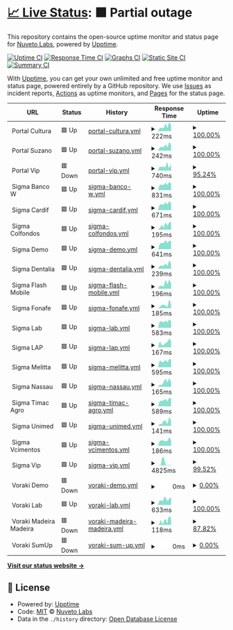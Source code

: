 # [📈 Live Status](https://status.nuvetoapps.com.br): <!--live status--> **🟧 Partial outage**

This repository contains the open-source uptime monitor and status page for [Nuveto Labs](https://status.nuvetoapps.com.br), powered by [Upptime](https://github.com/upptime/upptime).

[![Uptime CI](https://github.com/Nuveto-Labs/upptime/workflows/Uptime%20CI/badge.svg)](https://github.com/Nuveto-Labs/upptime/actions?query=workflow%3A%22Uptime+CI%22)
[![Response Time CI](https://github.com/Nuveto-Labs/upptime/workflows/Response%20Time%20CI/badge.svg)](https://github.com/Nuveto-Labs/upptime/actions?query=workflow%3A%22Response+Time+CI%22)
[![Graphs CI](https://github.com/Nuveto-Labs/upptime/workflows/Graphs%20CI/badge.svg)](https://github.com/Nuveto-Labs/upptime/actions?query=workflow%3A%22Graphs+CI%22)
[![Static Site CI](https://github.com/Nuveto-Labs/upptime/workflows/Static%20Site%20CI/badge.svg)](https://github.com/Nuveto-Labs/upptime/actions?query=workflow%3A%22Static+Site+CI%22)
[![Summary CI](https://github.com/Nuveto-Labs/upptime/workflows/Summary%20CI/badge.svg)](https://github.com/Nuveto-Labs/upptime/actions?query=workflow%3A%22Summary+CI%22)

With [Upptime](https://upptime.js.org), you can get your own unlimited and free uptime monitor and status page, powered entirely by a GitHub repository. We use [Issues](https://github.com/Nuveto-Labs/upptime/issues) as incident reports, [Actions](https://github.com/Nuveto-Labs/upptime/actions) as uptime monitors, and [Pages](https://status.nuvetoapps.com.br) for the status page.

<!--start: status pages-->
<!-- This summary is generated by Upptime (https://github.com/upptime/upptime) -->
<!-- Do not edit this manually, your changes will be overwritten -->
<!-- prettier-ignore -->
| URL | Status | History | Response Time | Uptime |
| --- | ------ | ------- | ------------- | ------ |
| <img alt="" src="https://icons.duckduckgo.com/ip3/null.ico" height="13"> Portal Cultura | 🟩 Up | [portal-cultura.yml](https://github.com/Nuveto-Labs/uptime/commits/HEAD/history/portal-cultura.yml) | <details><summary><img alt="Response time graph" src="./graphs/portal-cultura/response-time-week.png" height="20"> 222ms</summary><br><a href="https://status.nuvetoapps.com.br/history/portal-cultura"><img alt="Response time 237" src="https://img.shields.io/endpoint?url=https%3A%2F%2Fraw.githubusercontent.com%2FNuveto-Labs%2Fuptime%2FHEAD%2Fapi%2Fportal-cultura%2Fresponse-time.json"></a><br><a href="https://status.nuvetoapps.com.br/history/portal-cultura"><img alt="24-hour response time 268" src="https://img.shields.io/endpoint?url=https%3A%2F%2Fraw.githubusercontent.com%2FNuveto-Labs%2Fuptime%2FHEAD%2Fapi%2Fportal-cultura%2Fresponse-time-day.json"></a><br><a href="https://status.nuvetoapps.com.br/history/portal-cultura"><img alt="7-day response time 222" src="https://img.shields.io/endpoint?url=https%3A%2F%2Fraw.githubusercontent.com%2FNuveto-Labs%2Fuptime%2FHEAD%2Fapi%2Fportal-cultura%2Fresponse-time-week.json"></a><br><a href="https://status.nuvetoapps.com.br/history/portal-cultura"><img alt="30-day response time 265" src="https://img.shields.io/endpoint?url=https%3A%2F%2Fraw.githubusercontent.com%2FNuveto-Labs%2Fuptime%2FHEAD%2Fapi%2Fportal-cultura%2Fresponse-time-month.json"></a><br><a href="https://status.nuvetoapps.com.br/history/portal-cultura"><img alt="1-year response time 237" src="https://img.shields.io/endpoint?url=https%3A%2F%2Fraw.githubusercontent.com%2FNuveto-Labs%2Fuptime%2FHEAD%2Fapi%2Fportal-cultura%2Fresponse-time-year.json"></a></details> | <details><summary><a href="https://status.nuvetoapps.com.br/history/portal-cultura">100.00%</a></summary><a href="https://status.nuvetoapps.com.br/history/portal-cultura"><img alt="All-time uptime 100.00%" src="https://img.shields.io/endpoint?url=https%3A%2F%2Fraw.githubusercontent.com%2FNuveto-Labs%2Fuptime%2FHEAD%2Fapi%2Fportal-cultura%2Fuptime.json"></a><br><a href="https://status.nuvetoapps.com.br/history/portal-cultura"><img alt="24-hour uptime 100.00%" src="https://img.shields.io/endpoint?url=https%3A%2F%2Fraw.githubusercontent.com%2FNuveto-Labs%2Fuptime%2FHEAD%2Fapi%2Fportal-cultura%2Fuptime-day.json"></a><br><a href="https://status.nuvetoapps.com.br/history/portal-cultura"><img alt="7-day uptime 100.00%" src="https://img.shields.io/endpoint?url=https%3A%2F%2Fraw.githubusercontent.com%2FNuveto-Labs%2Fuptime%2FHEAD%2Fapi%2Fportal-cultura%2Fuptime-week.json"></a><br><a href="https://status.nuvetoapps.com.br/history/portal-cultura"><img alt="30-day uptime 100.00%" src="https://img.shields.io/endpoint?url=https%3A%2F%2Fraw.githubusercontent.com%2FNuveto-Labs%2Fuptime%2FHEAD%2Fapi%2Fportal-cultura%2Fuptime-month.json"></a><br><a href="https://status.nuvetoapps.com.br/history/portal-cultura"><img alt="1-year uptime 100.00%" src="https://img.shields.io/endpoint?url=https%3A%2F%2Fraw.githubusercontent.com%2FNuveto-Labs%2Fuptime%2FHEAD%2Fapi%2Fportal-cultura%2Fuptime-year.json"></a></details>
| <img alt="" src="https://icons.duckduckgo.com/ip3/null.ico" height="13"> Portal Suzano | 🟩 Up | [portal-suzano.yml](https://github.com/Nuveto-Labs/uptime/commits/HEAD/history/portal-suzano.yml) | <details><summary><img alt="Response time graph" src="./graphs/portal-suzano/response-time-week.png" height="20"> 242ms</summary><br><a href="https://status.nuvetoapps.com.br/history/portal-suzano"><img alt="Response time 257" src="https://img.shields.io/endpoint?url=https%3A%2F%2Fraw.githubusercontent.com%2FNuveto-Labs%2Fuptime%2FHEAD%2Fapi%2Fportal-suzano%2Fresponse-time.json"></a><br><a href="https://status.nuvetoapps.com.br/history/portal-suzano"><img alt="24-hour response time 277" src="https://img.shields.io/endpoint?url=https%3A%2F%2Fraw.githubusercontent.com%2FNuveto-Labs%2Fuptime%2FHEAD%2Fapi%2Fportal-suzano%2Fresponse-time-day.json"></a><br><a href="https://status.nuvetoapps.com.br/history/portal-suzano"><img alt="7-day response time 242" src="https://img.shields.io/endpoint?url=https%3A%2F%2Fraw.githubusercontent.com%2FNuveto-Labs%2Fuptime%2FHEAD%2Fapi%2Fportal-suzano%2Fresponse-time-week.json"></a><br><a href="https://status.nuvetoapps.com.br/history/portal-suzano"><img alt="30-day response time 281" src="https://img.shields.io/endpoint?url=https%3A%2F%2Fraw.githubusercontent.com%2FNuveto-Labs%2Fuptime%2FHEAD%2Fapi%2Fportal-suzano%2Fresponse-time-month.json"></a><br><a href="https://status.nuvetoapps.com.br/history/portal-suzano"><img alt="1-year response time 257" src="https://img.shields.io/endpoint?url=https%3A%2F%2Fraw.githubusercontent.com%2FNuveto-Labs%2Fuptime%2FHEAD%2Fapi%2Fportal-suzano%2Fresponse-time-year.json"></a></details> | <details><summary><a href="https://status.nuvetoapps.com.br/history/portal-suzano">100.00%</a></summary><a href="https://status.nuvetoapps.com.br/history/portal-suzano"><img alt="All-time uptime 100.00%" src="https://img.shields.io/endpoint?url=https%3A%2F%2Fraw.githubusercontent.com%2FNuveto-Labs%2Fuptime%2FHEAD%2Fapi%2Fportal-suzano%2Fuptime.json"></a><br><a href="https://status.nuvetoapps.com.br/history/portal-suzano"><img alt="24-hour uptime 100.00%" src="https://img.shields.io/endpoint?url=https%3A%2F%2Fraw.githubusercontent.com%2FNuveto-Labs%2Fuptime%2FHEAD%2Fapi%2Fportal-suzano%2Fuptime-day.json"></a><br><a href="https://status.nuvetoapps.com.br/history/portal-suzano"><img alt="7-day uptime 100.00%" src="https://img.shields.io/endpoint?url=https%3A%2F%2Fraw.githubusercontent.com%2FNuveto-Labs%2Fuptime%2FHEAD%2Fapi%2Fportal-suzano%2Fuptime-week.json"></a><br><a href="https://status.nuvetoapps.com.br/history/portal-suzano"><img alt="30-day uptime 100.00%" src="https://img.shields.io/endpoint?url=https%3A%2F%2Fraw.githubusercontent.com%2FNuveto-Labs%2Fuptime%2FHEAD%2Fapi%2Fportal-suzano%2Fuptime-month.json"></a><br><a href="https://status.nuvetoapps.com.br/history/portal-suzano"><img alt="1-year uptime 100.00%" src="https://img.shields.io/endpoint?url=https%3A%2F%2Fraw.githubusercontent.com%2FNuveto-Labs%2Fuptime%2FHEAD%2Fapi%2Fportal-suzano%2Fuptime-year.json"></a></details>
| <img alt="" src="https://icons.duckduckgo.com/ip3/null.ico" height="13"> Portal Vip | 🟥 Down | [portal-vip.yml](https://github.com/Nuveto-Labs/uptime/commits/HEAD/history/portal-vip.yml) | <details><summary><img alt="Response time graph" src="./graphs/portal-vip/response-time-week.png" height="20"> 740ms</summary><br><a href="https://status.nuvetoapps.com.br/history/portal-vip"><img alt="Response time 623" src="https://img.shields.io/endpoint?url=https%3A%2F%2Fraw.githubusercontent.com%2FNuveto-Labs%2Fuptime%2FHEAD%2Fapi%2Fportal-vip%2Fresponse-time.json"></a><br><a href="https://status.nuvetoapps.com.br/history/portal-vip"><img alt="24-hour response time 880" src="https://img.shields.io/endpoint?url=https%3A%2F%2Fraw.githubusercontent.com%2FNuveto-Labs%2Fuptime%2FHEAD%2Fapi%2Fportal-vip%2Fresponse-time-day.json"></a><br><a href="https://status.nuvetoapps.com.br/history/portal-vip"><img alt="7-day response time 740" src="https://img.shields.io/endpoint?url=https%3A%2F%2Fraw.githubusercontent.com%2FNuveto-Labs%2Fuptime%2FHEAD%2Fapi%2Fportal-vip%2Fresponse-time-week.json"></a><br><a href="https://status.nuvetoapps.com.br/history/portal-vip"><img alt="30-day response time 677" src="https://img.shields.io/endpoint?url=https%3A%2F%2Fraw.githubusercontent.com%2FNuveto-Labs%2Fuptime%2FHEAD%2Fapi%2Fportal-vip%2Fresponse-time-month.json"></a><br><a href="https://status.nuvetoapps.com.br/history/portal-vip"><img alt="1-year response time 623" src="https://img.shields.io/endpoint?url=https%3A%2F%2Fraw.githubusercontent.com%2FNuveto-Labs%2Fuptime%2FHEAD%2Fapi%2Fportal-vip%2Fresponse-time-year.json"></a></details> | <details><summary><a href="https://status.nuvetoapps.com.br/history/portal-vip">95.24%</a></summary><a href="https://status.nuvetoapps.com.br/history/portal-vip"><img alt="All-time uptime 99.48%" src="https://img.shields.io/endpoint?url=https%3A%2F%2Fraw.githubusercontent.com%2FNuveto-Labs%2Fuptime%2FHEAD%2Fapi%2Fportal-vip%2Fuptime.json"></a><br><a href="https://status.nuvetoapps.com.br/history/portal-vip"><img alt="24-hour uptime 66.69%" src="https://img.shields.io/endpoint?url=https%3A%2F%2Fraw.githubusercontent.com%2FNuveto-Labs%2Fuptime%2FHEAD%2Fapi%2Fportal-vip%2Fuptime-day.json"></a><br><a href="https://status.nuvetoapps.com.br/history/portal-vip"><img alt="7-day uptime 95.24%" src="https://img.shields.io/endpoint?url=https%3A%2F%2Fraw.githubusercontent.com%2FNuveto-Labs%2Fuptime%2FHEAD%2Fapi%2Fportal-vip%2Fuptime-week.json"></a><br><a href="https://status.nuvetoapps.com.br/history/portal-vip"><img alt="30-day uptime 98.90%" src="https://img.shields.io/endpoint?url=https%3A%2F%2Fraw.githubusercontent.com%2FNuveto-Labs%2Fuptime%2FHEAD%2Fapi%2Fportal-vip%2Fuptime-month.json"></a><br><a href="https://status.nuvetoapps.com.br/history/portal-vip"><img alt="1-year uptime 99.48%" src="https://img.shields.io/endpoint?url=https%3A%2F%2Fraw.githubusercontent.com%2FNuveto-Labs%2Fuptime%2FHEAD%2Fapi%2Fportal-vip%2Fuptime-year.json"></a></details>
| <img alt="" src="https://icons.duckduckgo.com/ip3/null.ico" height="13"> Sigma Banco W | 🟩 Up | [sigma-banco-w.yml](https://github.com/Nuveto-Labs/uptime/commits/HEAD/history/sigma-banco-w.yml) | <details><summary><img alt="Response time graph" src="./graphs/sigma-banco-w/response-time-week.png" height="20"> 831ms</summary><br><a href="https://status.nuvetoapps.com.br/history/sigma-banco-w"><img alt="Response time 823" src="https://img.shields.io/endpoint?url=https%3A%2F%2Fraw.githubusercontent.com%2FNuveto-Labs%2Fuptime%2FHEAD%2Fapi%2Fsigma-banco-w%2Fresponse-time.json"></a><br><a href="https://status.nuvetoapps.com.br/history/sigma-banco-w"><img alt="24-hour response time 871" src="https://img.shields.io/endpoint?url=https%3A%2F%2Fraw.githubusercontent.com%2FNuveto-Labs%2Fuptime%2FHEAD%2Fapi%2Fsigma-banco-w%2Fresponse-time-day.json"></a><br><a href="https://status.nuvetoapps.com.br/history/sigma-banco-w"><img alt="7-day response time 831" src="https://img.shields.io/endpoint?url=https%3A%2F%2Fraw.githubusercontent.com%2FNuveto-Labs%2Fuptime%2FHEAD%2Fapi%2Fsigma-banco-w%2Fresponse-time-week.json"></a><br><a href="https://status.nuvetoapps.com.br/history/sigma-banco-w"><img alt="30-day response time 884" src="https://img.shields.io/endpoint?url=https%3A%2F%2Fraw.githubusercontent.com%2FNuveto-Labs%2Fuptime%2FHEAD%2Fapi%2Fsigma-banco-w%2Fresponse-time-month.json"></a><br><a href="https://status.nuvetoapps.com.br/history/sigma-banco-w"><img alt="1-year response time 823" src="https://img.shields.io/endpoint?url=https%3A%2F%2Fraw.githubusercontent.com%2FNuveto-Labs%2Fuptime%2FHEAD%2Fapi%2Fsigma-banco-w%2Fresponse-time-year.json"></a></details> | <details><summary><a href="https://status.nuvetoapps.com.br/history/sigma-banco-w">100.00%</a></summary><a href="https://status.nuvetoapps.com.br/history/sigma-banco-w"><img alt="All-time uptime 100.00%" src="https://img.shields.io/endpoint?url=https%3A%2F%2Fraw.githubusercontent.com%2FNuveto-Labs%2Fuptime%2FHEAD%2Fapi%2Fsigma-banco-w%2Fuptime.json"></a><br><a href="https://status.nuvetoapps.com.br/history/sigma-banco-w"><img alt="24-hour uptime 100.00%" src="https://img.shields.io/endpoint?url=https%3A%2F%2Fraw.githubusercontent.com%2FNuveto-Labs%2Fuptime%2FHEAD%2Fapi%2Fsigma-banco-w%2Fuptime-day.json"></a><br><a href="https://status.nuvetoapps.com.br/history/sigma-banco-w"><img alt="7-day uptime 100.00%" src="https://img.shields.io/endpoint?url=https%3A%2F%2Fraw.githubusercontent.com%2FNuveto-Labs%2Fuptime%2FHEAD%2Fapi%2Fsigma-banco-w%2Fuptime-week.json"></a><br><a href="https://status.nuvetoapps.com.br/history/sigma-banco-w"><img alt="30-day uptime 100.00%" src="https://img.shields.io/endpoint?url=https%3A%2F%2Fraw.githubusercontent.com%2FNuveto-Labs%2Fuptime%2FHEAD%2Fapi%2Fsigma-banco-w%2Fuptime-month.json"></a><br><a href="https://status.nuvetoapps.com.br/history/sigma-banco-w"><img alt="1-year uptime 100.00%" src="https://img.shields.io/endpoint?url=https%3A%2F%2Fraw.githubusercontent.com%2FNuveto-Labs%2Fuptime%2FHEAD%2Fapi%2Fsigma-banco-w%2Fuptime-year.json"></a></details>
| <img alt="" src="https://icons.duckduckgo.com/ip3/null.ico" height="13"> Sigma Cardif | 🟩 Up | [sigma-cardif.yml](https://github.com/Nuveto-Labs/uptime/commits/HEAD/history/sigma-cardif.yml) | <details><summary><img alt="Response time graph" src="./graphs/sigma-cardif/response-time-week.png" height="20"> 671ms</summary><br><a href="https://status.nuvetoapps.com.br/history/sigma-cardif"><img alt="Response time 673" src="https://img.shields.io/endpoint?url=https%3A%2F%2Fraw.githubusercontent.com%2FNuveto-Labs%2Fuptime%2FHEAD%2Fapi%2Fsigma-cardif%2Fresponse-time.json"></a><br><a href="https://status.nuvetoapps.com.br/history/sigma-cardif"><img alt="24-hour response time 700" src="https://img.shields.io/endpoint?url=https%3A%2F%2Fraw.githubusercontent.com%2FNuveto-Labs%2Fuptime%2FHEAD%2Fapi%2Fsigma-cardif%2Fresponse-time-day.json"></a><br><a href="https://status.nuvetoapps.com.br/history/sigma-cardif"><img alt="7-day response time 671" src="https://img.shields.io/endpoint?url=https%3A%2F%2Fraw.githubusercontent.com%2FNuveto-Labs%2Fuptime%2FHEAD%2Fapi%2Fsigma-cardif%2Fresponse-time-week.json"></a><br><a href="https://status.nuvetoapps.com.br/history/sigma-cardif"><img alt="30-day response time 710" src="https://img.shields.io/endpoint?url=https%3A%2F%2Fraw.githubusercontent.com%2FNuveto-Labs%2Fuptime%2FHEAD%2Fapi%2Fsigma-cardif%2Fresponse-time-month.json"></a><br><a href="https://status.nuvetoapps.com.br/history/sigma-cardif"><img alt="1-year response time 673" src="https://img.shields.io/endpoint?url=https%3A%2F%2Fraw.githubusercontent.com%2FNuveto-Labs%2Fuptime%2FHEAD%2Fapi%2Fsigma-cardif%2Fresponse-time-year.json"></a></details> | <details><summary><a href="https://status.nuvetoapps.com.br/history/sigma-cardif">100.00%</a></summary><a href="https://status.nuvetoapps.com.br/history/sigma-cardif"><img alt="All-time uptime 100.00%" src="https://img.shields.io/endpoint?url=https%3A%2F%2Fraw.githubusercontent.com%2FNuveto-Labs%2Fuptime%2FHEAD%2Fapi%2Fsigma-cardif%2Fuptime.json"></a><br><a href="https://status.nuvetoapps.com.br/history/sigma-cardif"><img alt="24-hour uptime 100.00%" src="https://img.shields.io/endpoint?url=https%3A%2F%2Fraw.githubusercontent.com%2FNuveto-Labs%2Fuptime%2FHEAD%2Fapi%2Fsigma-cardif%2Fuptime-day.json"></a><br><a href="https://status.nuvetoapps.com.br/history/sigma-cardif"><img alt="7-day uptime 100.00%" src="https://img.shields.io/endpoint?url=https%3A%2F%2Fraw.githubusercontent.com%2FNuveto-Labs%2Fuptime%2FHEAD%2Fapi%2Fsigma-cardif%2Fuptime-week.json"></a><br><a href="https://status.nuvetoapps.com.br/history/sigma-cardif"><img alt="30-day uptime 100.00%" src="https://img.shields.io/endpoint?url=https%3A%2F%2Fraw.githubusercontent.com%2FNuveto-Labs%2Fuptime%2FHEAD%2Fapi%2Fsigma-cardif%2Fuptime-month.json"></a><br><a href="https://status.nuvetoapps.com.br/history/sigma-cardif"><img alt="1-year uptime 100.00%" src="https://img.shields.io/endpoint?url=https%3A%2F%2Fraw.githubusercontent.com%2FNuveto-Labs%2Fuptime%2FHEAD%2Fapi%2Fsigma-cardif%2Fuptime-year.json"></a></details>
| <img alt="" src="https://icons.duckduckgo.com/ip3/null.ico" height="13"> Sigma Colfondos | 🟩 Up | [sigma-colfondos.yml](https://github.com/Nuveto-Labs/uptime/commits/HEAD/history/sigma-colfondos.yml) | <details><summary><img alt="Response time graph" src="./graphs/sigma-colfondos/response-time-week.png" height="20"> 195ms</summary><br><a href="https://status.nuvetoapps.com.br/history/sigma-colfondos"><img alt="Response time 223" src="https://img.shields.io/endpoint?url=https%3A%2F%2Fraw.githubusercontent.com%2FNuveto-Labs%2Fuptime%2FHEAD%2Fapi%2Fsigma-colfondos%2Fresponse-time.json"></a><br><a href="https://status.nuvetoapps.com.br/history/sigma-colfondos"><img alt="24-hour response time 303" src="https://img.shields.io/endpoint?url=https%3A%2F%2Fraw.githubusercontent.com%2FNuveto-Labs%2Fuptime%2FHEAD%2Fapi%2Fsigma-colfondos%2Fresponse-time-day.json"></a><br><a href="https://status.nuvetoapps.com.br/history/sigma-colfondos"><img alt="7-day response time 195" src="https://img.shields.io/endpoint?url=https%3A%2F%2Fraw.githubusercontent.com%2FNuveto-Labs%2Fuptime%2FHEAD%2Fapi%2Fsigma-colfondos%2Fresponse-time-week.json"></a><br><a href="https://status.nuvetoapps.com.br/history/sigma-colfondos"><img alt="30-day response time 229" src="https://img.shields.io/endpoint?url=https%3A%2F%2Fraw.githubusercontent.com%2FNuveto-Labs%2Fuptime%2FHEAD%2Fapi%2Fsigma-colfondos%2Fresponse-time-month.json"></a><br><a href="https://status.nuvetoapps.com.br/history/sigma-colfondos"><img alt="1-year response time 223" src="https://img.shields.io/endpoint?url=https%3A%2F%2Fraw.githubusercontent.com%2FNuveto-Labs%2Fuptime%2FHEAD%2Fapi%2Fsigma-colfondos%2Fresponse-time-year.json"></a></details> | <details><summary><a href="https://status.nuvetoapps.com.br/history/sigma-colfondos">100.00%</a></summary><a href="https://status.nuvetoapps.com.br/history/sigma-colfondos"><img alt="All-time uptime 100.00%" src="https://img.shields.io/endpoint?url=https%3A%2F%2Fraw.githubusercontent.com%2FNuveto-Labs%2Fuptime%2FHEAD%2Fapi%2Fsigma-colfondos%2Fuptime.json"></a><br><a href="https://status.nuvetoapps.com.br/history/sigma-colfondos"><img alt="24-hour uptime 100.00%" src="https://img.shields.io/endpoint?url=https%3A%2F%2Fraw.githubusercontent.com%2FNuveto-Labs%2Fuptime%2FHEAD%2Fapi%2Fsigma-colfondos%2Fuptime-day.json"></a><br><a href="https://status.nuvetoapps.com.br/history/sigma-colfondos"><img alt="7-day uptime 100.00%" src="https://img.shields.io/endpoint?url=https%3A%2F%2Fraw.githubusercontent.com%2FNuveto-Labs%2Fuptime%2FHEAD%2Fapi%2Fsigma-colfondos%2Fuptime-week.json"></a><br><a href="https://status.nuvetoapps.com.br/history/sigma-colfondos"><img alt="30-day uptime 100.00%" src="https://img.shields.io/endpoint?url=https%3A%2F%2Fraw.githubusercontent.com%2FNuveto-Labs%2Fuptime%2FHEAD%2Fapi%2Fsigma-colfondos%2Fuptime-month.json"></a><br><a href="https://status.nuvetoapps.com.br/history/sigma-colfondos"><img alt="1-year uptime 100.00%" src="https://img.shields.io/endpoint?url=https%3A%2F%2Fraw.githubusercontent.com%2FNuveto-Labs%2Fuptime%2FHEAD%2Fapi%2Fsigma-colfondos%2Fuptime-year.json"></a></details>
| <img alt="" src="https://icons.duckduckgo.com/ip3/null.ico" height="13"> Sigma Demo | 🟩 Up | [sigma-demo.yml](https://github.com/Nuveto-Labs/uptime/commits/HEAD/history/sigma-demo.yml) | <details><summary><img alt="Response time graph" src="./graphs/sigma-demo/response-time-week.png" height="20"> 641ms</summary><br><a href="https://status.nuvetoapps.com.br/history/sigma-demo"><img alt="Response time 664" src="https://img.shields.io/endpoint?url=https%3A%2F%2Fraw.githubusercontent.com%2FNuveto-Labs%2Fuptime%2FHEAD%2Fapi%2Fsigma-demo%2Fresponse-time.json"></a><br><a href="https://status.nuvetoapps.com.br/history/sigma-demo"><img alt="24-hour response time 710" src="https://img.shields.io/endpoint?url=https%3A%2F%2Fraw.githubusercontent.com%2FNuveto-Labs%2Fuptime%2FHEAD%2Fapi%2Fsigma-demo%2Fresponse-time-day.json"></a><br><a href="https://status.nuvetoapps.com.br/history/sigma-demo"><img alt="7-day response time 641" src="https://img.shields.io/endpoint?url=https%3A%2F%2Fraw.githubusercontent.com%2FNuveto-Labs%2Fuptime%2FHEAD%2Fapi%2Fsigma-demo%2Fresponse-time-week.json"></a><br><a href="https://status.nuvetoapps.com.br/history/sigma-demo"><img alt="30-day response time 683" src="https://img.shields.io/endpoint?url=https%3A%2F%2Fraw.githubusercontent.com%2FNuveto-Labs%2Fuptime%2FHEAD%2Fapi%2Fsigma-demo%2Fresponse-time-month.json"></a><br><a href="https://status.nuvetoapps.com.br/history/sigma-demo"><img alt="1-year response time 664" src="https://img.shields.io/endpoint?url=https%3A%2F%2Fraw.githubusercontent.com%2FNuveto-Labs%2Fuptime%2FHEAD%2Fapi%2Fsigma-demo%2Fresponse-time-year.json"></a></details> | <details><summary><a href="https://status.nuvetoapps.com.br/history/sigma-demo">100.00%</a></summary><a href="https://status.nuvetoapps.com.br/history/sigma-demo"><img alt="All-time uptime 99.98%" src="https://img.shields.io/endpoint?url=https%3A%2F%2Fraw.githubusercontent.com%2FNuveto-Labs%2Fuptime%2FHEAD%2Fapi%2Fsigma-demo%2Fuptime.json"></a><br><a href="https://status.nuvetoapps.com.br/history/sigma-demo"><img alt="24-hour uptime 100.00%" src="https://img.shields.io/endpoint?url=https%3A%2F%2Fraw.githubusercontent.com%2FNuveto-Labs%2Fuptime%2FHEAD%2Fapi%2Fsigma-demo%2Fuptime-day.json"></a><br><a href="https://status.nuvetoapps.com.br/history/sigma-demo"><img alt="7-day uptime 100.00%" src="https://img.shields.io/endpoint?url=https%3A%2F%2Fraw.githubusercontent.com%2FNuveto-Labs%2Fuptime%2FHEAD%2Fapi%2Fsigma-demo%2Fuptime-week.json"></a><br><a href="https://status.nuvetoapps.com.br/history/sigma-demo"><img alt="30-day uptime 100.00%" src="https://img.shields.io/endpoint?url=https%3A%2F%2Fraw.githubusercontent.com%2FNuveto-Labs%2Fuptime%2FHEAD%2Fapi%2Fsigma-demo%2Fuptime-month.json"></a><br><a href="https://status.nuvetoapps.com.br/history/sigma-demo"><img alt="1-year uptime 99.98%" src="https://img.shields.io/endpoint?url=https%3A%2F%2Fraw.githubusercontent.com%2FNuveto-Labs%2Fuptime%2FHEAD%2Fapi%2Fsigma-demo%2Fuptime-year.json"></a></details>
| <img alt="" src="https://icons.duckduckgo.com/ip3/null.ico" height="13"> Sigma Dentalia | 🟩 Up | [sigma-dentalia.yml](https://github.com/Nuveto-Labs/uptime/commits/HEAD/history/sigma-dentalia.yml) | <details><summary><img alt="Response time graph" src="./graphs/sigma-dentalia/response-time-week.png" height="20"> 239ms</summary><br><a href="https://status.nuvetoapps.com.br/history/sigma-dentalia"><img alt="Response time 215" src="https://img.shields.io/endpoint?url=https%3A%2F%2Fraw.githubusercontent.com%2FNuveto-Labs%2Fuptime%2FHEAD%2Fapi%2Fsigma-dentalia%2Fresponse-time.json"></a><br><a href="https://status.nuvetoapps.com.br/history/sigma-dentalia"><img alt="24-hour response time 278" src="https://img.shields.io/endpoint?url=https%3A%2F%2Fraw.githubusercontent.com%2FNuveto-Labs%2Fuptime%2FHEAD%2Fapi%2Fsigma-dentalia%2Fresponse-time-day.json"></a><br><a href="https://status.nuvetoapps.com.br/history/sigma-dentalia"><img alt="7-day response time 239" src="https://img.shields.io/endpoint?url=https%3A%2F%2Fraw.githubusercontent.com%2FNuveto-Labs%2Fuptime%2FHEAD%2Fapi%2Fsigma-dentalia%2Fresponse-time-week.json"></a><br><a href="https://status.nuvetoapps.com.br/history/sigma-dentalia"><img alt="30-day response time 232" src="https://img.shields.io/endpoint?url=https%3A%2F%2Fraw.githubusercontent.com%2FNuveto-Labs%2Fuptime%2FHEAD%2Fapi%2Fsigma-dentalia%2Fresponse-time-month.json"></a><br><a href="https://status.nuvetoapps.com.br/history/sigma-dentalia"><img alt="1-year response time 215" src="https://img.shields.io/endpoint?url=https%3A%2F%2Fraw.githubusercontent.com%2FNuveto-Labs%2Fuptime%2FHEAD%2Fapi%2Fsigma-dentalia%2Fresponse-time-year.json"></a></details> | <details><summary><a href="https://status.nuvetoapps.com.br/history/sigma-dentalia">100.00%</a></summary><a href="https://status.nuvetoapps.com.br/history/sigma-dentalia"><img alt="All-time uptime 100.00%" src="https://img.shields.io/endpoint?url=https%3A%2F%2Fraw.githubusercontent.com%2FNuveto-Labs%2Fuptime%2FHEAD%2Fapi%2Fsigma-dentalia%2Fuptime.json"></a><br><a href="https://status.nuvetoapps.com.br/history/sigma-dentalia"><img alt="24-hour uptime 100.00%" src="https://img.shields.io/endpoint?url=https%3A%2F%2Fraw.githubusercontent.com%2FNuveto-Labs%2Fuptime%2FHEAD%2Fapi%2Fsigma-dentalia%2Fuptime-day.json"></a><br><a href="https://status.nuvetoapps.com.br/history/sigma-dentalia"><img alt="7-day uptime 100.00%" src="https://img.shields.io/endpoint?url=https%3A%2F%2Fraw.githubusercontent.com%2FNuveto-Labs%2Fuptime%2FHEAD%2Fapi%2Fsigma-dentalia%2Fuptime-week.json"></a><br><a href="https://status.nuvetoapps.com.br/history/sigma-dentalia"><img alt="30-day uptime 100.00%" src="https://img.shields.io/endpoint?url=https%3A%2F%2Fraw.githubusercontent.com%2FNuveto-Labs%2Fuptime%2FHEAD%2Fapi%2Fsigma-dentalia%2Fuptime-month.json"></a><br><a href="https://status.nuvetoapps.com.br/history/sigma-dentalia"><img alt="1-year uptime 100.00%" src="https://img.shields.io/endpoint?url=https%3A%2F%2Fraw.githubusercontent.com%2FNuveto-Labs%2Fuptime%2FHEAD%2Fapi%2Fsigma-dentalia%2Fuptime-year.json"></a></details>
| <img alt="" src="https://icons.duckduckgo.com/ip3/null.ico" height="13"> Sigma Flash Mobile | 🟩 Up | [sigma-flash-mobile.yml](https://github.com/Nuveto-Labs/uptime/commits/HEAD/history/sigma-flash-mobile.yml) | <details><summary><img alt="Response time graph" src="./graphs/sigma-flash-mobile/response-time-week.png" height="20"> 196ms</summary><br><a href="https://status.nuvetoapps.com.br/history/sigma-flash-mobile"><img alt="Response time 211" src="https://img.shields.io/endpoint?url=https%3A%2F%2Fraw.githubusercontent.com%2FNuveto-Labs%2Fuptime%2FHEAD%2Fapi%2Fsigma-flash-mobile%2Fresponse-time.json"></a><br><a href="https://status.nuvetoapps.com.br/history/sigma-flash-mobile"><img alt="24-hour response time 203" src="https://img.shields.io/endpoint?url=https%3A%2F%2Fraw.githubusercontent.com%2FNuveto-Labs%2Fuptime%2FHEAD%2Fapi%2Fsigma-flash-mobile%2Fresponse-time-day.json"></a><br><a href="https://status.nuvetoapps.com.br/history/sigma-flash-mobile"><img alt="7-day response time 196" src="https://img.shields.io/endpoint?url=https%3A%2F%2Fraw.githubusercontent.com%2FNuveto-Labs%2Fuptime%2FHEAD%2Fapi%2Fsigma-flash-mobile%2Fresponse-time-week.json"></a><br><a href="https://status.nuvetoapps.com.br/history/sigma-flash-mobile"><img alt="30-day response time 251" src="https://img.shields.io/endpoint?url=https%3A%2F%2Fraw.githubusercontent.com%2FNuveto-Labs%2Fuptime%2FHEAD%2Fapi%2Fsigma-flash-mobile%2Fresponse-time-month.json"></a><br><a href="https://status.nuvetoapps.com.br/history/sigma-flash-mobile"><img alt="1-year response time 211" src="https://img.shields.io/endpoint?url=https%3A%2F%2Fraw.githubusercontent.com%2FNuveto-Labs%2Fuptime%2FHEAD%2Fapi%2Fsigma-flash-mobile%2Fresponse-time-year.json"></a></details> | <details><summary><a href="https://status.nuvetoapps.com.br/history/sigma-flash-mobile">100.00%</a></summary><a href="https://status.nuvetoapps.com.br/history/sigma-flash-mobile"><img alt="All-time uptime 100.00%" src="https://img.shields.io/endpoint?url=https%3A%2F%2Fraw.githubusercontent.com%2FNuveto-Labs%2Fuptime%2FHEAD%2Fapi%2Fsigma-flash-mobile%2Fuptime.json"></a><br><a href="https://status.nuvetoapps.com.br/history/sigma-flash-mobile"><img alt="24-hour uptime 100.00%" src="https://img.shields.io/endpoint?url=https%3A%2F%2Fraw.githubusercontent.com%2FNuveto-Labs%2Fuptime%2FHEAD%2Fapi%2Fsigma-flash-mobile%2Fuptime-day.json"></a><br><a href="https://status.nuvetoapps.com.br/history/sigma-flash-mobile"><img alt="7-day uptime 100.00%" src="https://img.shields.io/endpoint?url=https%3A%2F%2Fraw.githubusercontent.com%2FNuveto-Labs%2Fuptime%2FHEAD%2Fapi%2Fsigma-flash-mobile%2Fuptime-week.json"></a><br><a href="https://status.nuvetoapps.com.br/history/sigma-flash-mobile"><img alt="30-day uptime 100.00%" src="https://img.shields.io/endpoint?url=https%3A%2F%2Fraw.githubusercontent.com%2FNuveto-Labs%2Fuptime%2FHEAD%2Fapi%2Fsigma-flash-mobile%2Fuptime-month.json"></a><br><a href="https://status.nuvetoapps.com.br/history/sigma-flash-mobile"><img alt="1-year uptime 100.00%" src="https://img.shields.io/endpoint?url=https%3A%2F%2Fraw.githubusercontent.com%2FNuveto-Labs%2Fuptime%2FHEAD%2Fapi%2Fsigma-flash-mobile%2Fuptime-year.json"></a></details>
| <img alt="" src="https://icons.duckduckgo.com/ip3/null.ico" height="13"> Sigma Fonafe | 🟩 Up | [sigma-fonafe.yml](https://github.com/Nuveto-Labs/uptime/commits/HEAD/history/sigma-fonafe.yml) | <details><summary><img alt="Response time graph" src="./graphs/sigma-fonafe/response-time-week.png" height="20"> 185ms</summary><br><a href="https://status.nuvetoapps.com.br/history/sigma-fonafe"><img alt="Response time 189" src="https://img.shields.io/endpoint?url=https%3A%2F%2Fraw.githubusercontent.com%2FNuveto-Labs%2Fuptime%2FHEAD%2Fapi%2Fsigma-fonafe%2Fresponse-time.json"></a><br><a href="https://status.nuvetoapps.com.br/history/sigma-fonafe"><img alt="24-hour response time 159" src="https://img.shields.io/endpoint?url=https%3A%2F%2Fraw.githubusercontent.com%2FNuveto-Labs%2Fuptime%2FHEAD%2Fapi%2Fsigma-fonafe%2Fresponse-time-day.json"></a><br><a href="https://status.nuvetoapps.com.br/history/sigma-fonafe"><img alt="7-day response time 185" src="https://img.shields.io/endpoint?url=https%3A%2F%2Fraw.githubusercontent.com%2FNuveto-Labs%2Fuptime%2FHEAD%2Fapi%2Fsigma-fonafe%2Fresponse-time-week.json"></a><br><a href="https://status.nuvetoapps.com.br/history/sigma-fonafe"><img alt="30-day response time 208" src="https://img.shields.io/endpoint?url=https%3A%2F%2Fraw.githubusercontent.com%2FNuveto-Labs%2Fuptime%2FHEAD%2Fapi%2Fsigma-fonafe%2Fresponse-time-month.json"></a><br><a href="https://status.nuvetoapps.com.br/history/sigma-fonafe"><img alt="1-year response time 189" src="https://img.shields.io/endpoint?url=https%3A%2F%2Fraw.githubusercontent.com%2FNuveto-Labs%2Fuptime%2FHEAD%2Fapi%2Fsigma-fonafe%2Fresponse-time-year.json"></a></details> | <details><summary><a href="https://status.nuvetoapps.com.br/history/sigma-fonafe">100.00%</a></summary><a href="https://status.nuvetoapps.com.br/history/sigma-fonafe"><img alt="All-time uptime 100.00%" src="https://img.shields.io/endpoint?url=https%3A%2F%2Fraw.githubusercontent.com%2FNuveto-Labs%2Fuptime%2FHEAD%2Fapi%2Fsigma-fonafe%2Fuptime.json"></a><br><a href="https://status.nuvetoapps.com.br/history/sigma-fonafe"><img alt="24-hour uptime 100.00%" src="https://img.shields.io/endpoint?url=https%3A%2F%2Fraw.githubusercontent.com%2FNuveto-Labs%2Fuptime%2FHEAD%2Fapi%2Fsigma-fonafe%2Fuptime-day.json"></a><br><a href="https://status.nuvetoapps.com.br/history/sigma-fonafe"><img alt="7-day uptime 100.00%" src="https://img.shields.io/endpoint?url=https%3A%2F%2Fraw.githubusercontent.com%2FNuveto-Labs%2Fuptime%2FHEAD%2Fapi%2Fsigma-fonafe%2Fuptime-week.json"></a><br><a href="https://status.nuvetoapps.com.br/history/sigma-fonafe"><img alt="30-day uptime 100.00%" src="https://img.shields.io/endpoint?url=https%3A%2F%2Fraw.githubusercontent.com%2FNuveto-Labs%2Fuptime%2FHEAD%2Fapi%2Fsigma-fonafe%2Fuptime-month.json"></a><br><a href="https://status.nuvetoapps.com.br/history/sigma-fonafe"><img alt="1-year uptime 100.00%" src="https://img.shields.io/endpoint?url=https%3A%2F%2Fraw.githubusercontent.com%2FNuveto-Labs%2Fuptime%2FHEAD%2Fapi%2Fsigma-fonafe%2Fuptime-year.json"></a></details>
| <img alt="" src="https://icons.duckduckgo.com/ip3/null.ico" height="13"> Sigma Lab | 🟩 Up | [sigma-lab.yml](https://github.com/Nuveto-Labs/uptime/commits/HEAD/history/sigma-lab.yml) | <details><summary><img alt="Response time graph" src="./graphs/sigma-lab/response-time-week.png" height="20"> 583ms</summary><br><a href="https://status.nuvetoapps.com.br/history/sigma-lab"><img alt="Response time 636" src="https://img.shields.io/endpoint?url=https%3A%2F%2Fraw.githubusercontent.com%2FNuveto-Labs%2Fuptime%2FHEAD%2Fapi%2Fsigma-lab%2Fresponse-time.json"></a><br><a href="https://status.nuvetoapps.com.br/history/sigma-lab"><img alt="24-hour response time 584" src="https://img.shields.io/endpoint?url=https%3A%2F%2Fraw.githubusercontent.com%2FNuveto-Labs%2Fuptime%2FHEAD%2Fapi%2Fsigma-lab%2Fresponse-time-day.json"></a><br><a href="https://status.nuvetoapps.com.br/history/sigma-lab"><img alt="7-day response time 583" src="https://img.shields.io/endpoint?url=https%3A%2F%2Fraw.githubusercontent.com%2FNuveto-Labs%2Fuptime%2FHEAD%2Fapi%2Fsigma-lab%2Fresponse-time-week.json"></a><br><a href="https://status.nuvetoapps.com.br/history/sigma-lab"><img alt="30-day response time 658" src="https://img.shields.io/endpoint?url=https%3A%2F%2Fraw.githubusercontent.com%2FNuveto-Labs%2Fuptime%2FHEAD%2Fapi%2Fsigma-lab%2Fresponse-time-month.json"></a><br><a href="https://status.nuvetoapps.com.br/history/sigma-lab"><img alt="1-year response time 636" src="https://img.shields.io/endpoint?url=https%3A%2F%2Fraw.githubusercontent.com%2FNuveto-Labs%2Fuptime%2FHEAD%2Fapi%2Fsigma-lab%2Fresponse-time-year.json"></a></details> | <details><summary><a href="https://status.nuvetoapps.com.br/history/sigma-lab">100.00%</a></summary><a href="https://status.nuvetoapps.com.br/history/sigma-lab"><img alt="All-time uptime 98.29%" src="https://img.shields.io/endpoint?url=https%3A%2F%2Fraw.githubusercontent.com%2FNuveto-Labs%2Fuptime%2FHEAD%2Fapi%2Fsigma-lab%2Fuptime.json"></a><br><a href="https://status.nuvetoapps.com.br/history/sigma-lab"><img alt="24-hour uptime 100.00%" src="https://img.shields.io/endpoint?url=https%3A%2F%2Fraw.githubusercontent.com%2FNuveto-Labs%2Fuptime%2FHEAD%2Fapi%2Fsigma-lab%2Fuptime-day.json"></a><br><a href="https://status.nuvetoapps.com.br/history/sigma-lab"><img alt="7-day uptime 100.00%" src="https://img.shields.io/endpoint?url=https%3A%2F%2Fraw.githubusercontent.com%2FNuveto-Labs%2Fuptime%2FHEAD%2Fapi%2Fsigma-lab%2Fuptime-week.json"></a><br><a href="https://status.nuvetoapps.com.br/history/sigma-lab"><img alt="30-day uptime 96.43%" src="https://img.shields.io/endpoint?url=https%3A%2F%2Fraw.githubusercontent.com%2FNuveto-Labs%2Fuptime%2FHEAD%2Fapi%2Fsigma-lab%2Fuptime-month.json"></a><br><a href="https://status.nuvetoapps.com.br/history/sigma-lab"><img alt="1-year uptime 98.29%" src="https://img.shields.io/endpoint?url=https%3A%2F%2Fraw.githubusercontent.com%2FNuveto-Labs%2Fuptime%2FHEAD%2Fapi%2Fsigma-lab%2Fuptime-year.json"></a></details>
| <img alt="" src="https://icons.duckduckgo.com/ip3/null.ico" height="13"> Sigma LAP | 🟩 Up | [sigma-lap.yml](https://github.com/Nuveto-Labs/uptime/commits/HEAD/history/sigma-lap.yml) | <details><summary><img alt="Response time graph" src="./graphs/sigma-lap/response-time-week.png" height="20"> 167ms</summary><br><a href="https://status.nuvetoapps.com.br/history/sigma-lap"><img alt="Response time 207" src="https://img.shields.io/endpoint?url=https%3A%2F%2Fraw.githubusercontent.com%2FNuveto-Labs%2Fuptime%2FHEAD%2Fapi%2Fsigma-lap%2Fresponse-time.json"></a><br><a href="https://status.nuvetoapps.com.br/history/sigma-lap"><img alt="24-hour response time 205" src="https://img.shields.io/endpoint?url=https%3A%2F%2Fraw.githubusercontent.com%2FNuveto-Labs%2Fuptime%2FHEAD%2Fapi%2Fsigma-lap%2Fresponse-time-day.json"></a><br><a href="https://status.nuvetoapps.com.br/history/sigma-lap"><img alt="7-day response time 167" src="https://img.shields.io/endpoint?url=https%3A%2F%2Fraw.githubusercontent.com%2FNuveto-Labs%2Fuptime%2FHEAD%2Fapi%2Fsigma-lap%2Fresponse-time-week.json"></a><br><a href="https://status.nuvetoapps.com.br/history/sigma-lap"><img alt="30-day response time 219" src="https://img.shields.io/endpoint?url=https%3A%2F%2Fraw.githubusercontent.com%2FNuveto-Labs%2Fuptime%2FHEAD%2Fapi%2Fsigma-lap%2Fresponse-time-month.json"></a><br><a href="https://status.nuvetoapps.com.br/history/sigma-lap"><img alt="1-year response time 207" src="https://img.shields.io/endpoint?url=https%3A%2F%2Fraw.githubusercontent.com%2FNuveto-Labs%2Fuptime%2FHEAD%2Fapi%2Fsigma-lap%2Fresponse-time-year.json"></a></details> | <details><summary><a href="https://status.nuvetoapps.com.br/history/sigma-lap">100.00%</a></summary><a href="https://status.nuvetoapps.com.br/history/sigma-lap"><img alt="All-time uptime 100.00%" src="https://img.shields.io/endpoint?url=https%3A%2F%2Fraw.githubusercontent.com%2FNuveto-Labs%2Fuptime%2FHEAD%2Fapi%2Fsigma-lap%2Fuptime.json"></a><br><a href="https://status.nuvetoapps.com.br/history/sigma-lap"><img alt="24-hour uptime 100.00%" src="https://img.shields.io/endpoint?url=https%3A%2F%2Fraw.githubusercontent.com%2FNuveto-Labs%2Fuptime%2FHEAD%2Fapi%2Fsigma-lap%2Fuptime-day.json"></a><br><a href="https://status.nuvetoapps.com.br/history/sigma-lap"><img alt="7-day uptime 100.00%" src="https://img.shields.io/endpoint?url=https%3A%2F%2Fraw.githubusercontent.com%2FNuveto-Labs%2Fuptime%2FHEAD%2Fapi%2Fsigma-lap%2Fuptime-week.json"></a><br><a href="https://status.nuvetoapps.com.br/history/sigma-lap"><img alt="30-day uptime 100.00%" src="https://img.shields.io/endpoint?url=https%3A%2F%2Fraw.githubusercontent.com%2FNuveto-Labs%2Fuptime%2FHEAD%2Fapi%2Fsigma-lap%2Fuptime-month.json"></a><br><a href="https://status.nuvetoapps.com.br/history/sigma-lap"><img alt="1-year uptime 100.00%" src="https://img.shields.io/endpoint?url=https%3A%2F%2Fraw.githubusercontent.com%2FNuveto-Labs%2Fuptime%2FHEAD%2Fapi%2Fsigma-lap%2Fuptime-year.json"></a></details>
| <img alt="" src="https://icons.duckduckgo.com/ip3/null.ico" height="13"> Sigma Melitta | 🟩 Up | [sigma-melitta.yml](https://github.com/Nuveto-Labs/uptime/commits/HEAD/history/sigma-melitta.yml) | <details><summary><img alt="Response time graph" src="./graphs/sigma-melitta/response-time-week.png" height="20"> 595ms</summary><br><a href="https://status.nuvetoapps.com.br/history/sigma-melitta"><img alt="Response time 609" src="https://img.shields.io/endpoint?url=https%3A%2F%2Fraw.githubusercontent.com%2FNuveto-Labs%2Fuptime%2FHEAD%2Fapi%2Fsigma-melitta%2Fresponse-time.json"></a><br><a href="https://status.nuvetoapps.com.br/history/sigma-melitta"><img alt="24-hour response time 717" src="https://img.shields.io/endpoint?url=https%3A%2F%2Fraw.githubusercontent.com%2FNuveto-Labs%2Fuptime%2FHEAD%2Fapi%2Fsigma-melitta%2Fresponse-time-day.json"></a><br><a href="https://status.nuvetoapps.com.br/history/sigma-melitta"><img alt="7-day response time 595" src="https://img.shields.io/endpoint?url=https%3A%2F%2Fraw.githubusercontent.com%2FNuveto-Labs%2Fuptime%2FHEAD%2Fapi%2Fsigma-melitta%2Fresponse-time-week.json"></a><br><a href="https://status.nuvetoapps.com.br/history/sigma-melitta"><img alt="30-day response time 659" src="https://img.shields.io/endpoint?url=https%3A%2F%2Fraw.githubusercontent.com%2FNuveto-Labs%2Fuptime%2FHEAD%2Fapi%2Fsigma-melitta%2Fresponse-time-month.json"></a><br><a href="https://status.nuvetoapps.com.br/history/sigma-melitta"><img alt="1-year response time 609" src="https://img.shields.io/endpoint?url=https%3A%2F%2Fraw.githubusercontent.com%2FNuveto-Labs%2Fuptime%2FHEAD%2Fapi%2Fsigma-melitta%2Fresponse-time-year.json"></a></details> | <details><summary><a href="https://status.nuvetoapps.com.br/history/sigma-melitta">100.00%</a></summary><a href="https://status.nuvetoapps.com.br/history/sigma-melitta"><img alt="All-time uptime 100.00%" src="https://img.shields.io/endpoint?url=https%3A%2F%2Fraw.githubusercontent.com%2FNuveto-Labs%2Fuptime%2FHEAD%2Fapi%2Fsigma-melitta%2Fuptime.json"></a><br><a href="https://status.nuvetoapps.com.br/history/sigma-melitta"><img alt="24-hour uptime 100.00%" src="https://img.shields.io/endpoint?url=https%3A%2F%2Fraw.githubusercontent.com%2FNuveto-Labs%2Fuptime%2FHEAD%2Fapi%2Fsigma-melitta%2Fuptime-day.json"></a><br><a href="https://status.nuvetoapps.com.br/history/sigma-melitta"><img alt="7-day uptime 100.00%" src="https://img.shields.io/endpoint?url=https%3A%2F%2Fraw.githubusercontent.com%2FNuveto-Labs%2Fuptime%2FHEAD%2Fapi%2Fsigma-melitta%2Fuptime-week.json"></a><br><a href="https://status.nuvetoapps.com.br/history/sigma-melitta"><img alt="30-day uptime 100.00%" src="https://img.shields.io/endpoint?url=https%3A%2F%2Fraw.githubusercontent.com%2FNuveto-Labs%2Fuptime%2FHEAD%2Fapi%2Fsigma-melitta%2Fuptime-month.json"></a><br><a href="https://status.nuvetoapps.com.br/history/sigma-melitta"><img alt="1-year uptime 100.00%" src="https://img.shields.io/endpoint?url=https%3A%2F%2Fraw.githubusercontent.com%2FNuveto-Labs%2Fuptime%2FHEAD%2Fapi%2Fsigma-melitta%2Fuptime-year.json"></a></details>
| <img alt="" src="https://icons.duckduckgo.com/ip3/null.ico" height="13"> Sigma Nassau | 🟩 Up | [sigma-nassau.yml](https://github.com/Nuveto-Labs/uptime/commits/HEAD/history/sigma-nassau.yml) | <details><summary><img alt="Response time graph" src="./graphs/sigma-nassau/response-time-week.png" height="20"> 165ms</summary><br><a href="https://status.nuvetoapps.com.br/history/sigma-nassau"><img alt="Response time 179" src="https://img.shields.io/endpoint?url=https%3A%2F%2Fraw.githubusercontent.com%2FNuveto-Labs%2Fuptime%2FHEAD%2Fapi%2Fsigma-nassau%2Fresponse-time.json"></a><br><a href="https://status.nuvetoapps.com.br/history/sigma-nassau"><img alt="24-hour response time 159" src="https://img.shields.io/endpoint?url=https%3A%2F%2Fraw.githubusercontent.com%2FNuveto-Labs%2Fuptime%2FHEAD%2Fapi%2Fsigma-nassau%2Fresponse-time-day.json"></a><br><a href="https://status.nuvetoapps.com.br/history/sigma-nassau"><img alt="7-day response time 165" src="https://img.shields.io/endpoint?url=https%3A%2F%2Fraw.githubusercontent.com%2FNuveto-Labs%2Fuptime%2FHEAD%2Fapi%2Fsigma-nassau%2Fresponse-time-week.json"></a><br><a href="https://status.nuvetoapps.com.br/history/sigma-nassau"><img alt="30-day response time 204" src="https://img.shields.io/endpoint?url=https%3A%2F%2Fraw.githubusercontent.com%2FNuveto-Labs%2Fuptime%2FHEAD%2Fapi%2Fsigma-nassau%2Fresponse-time-month.json"></a><br><a href="https://status.nuvetoapps.com.br/history/sigma-nassau"><img alt="1-year response time 179" src="https://img.shields.io/endpoint?url=https%3A%2F%2Fraw.githubusercontent.com%2FNuveto-Labs%2Fuptime%2FHEAD%2Fapi%2Fsigma-nassau%2Fresponse-time-year.json"></a></details> | <details><summary><a href="https://status.nuvetoapps.com.br/history/sigma-nassau">100.00%</a></summary><a href="https://status.nuvetoapps.com.br/history/sigma-nassau"><img alt="All-time uptime 99.98%" src="https://img.shields.io/endpoint?url=https%3A%2F%2Fraw.githubusercontent.com%2FNuveto-Labs%2Fuptime%2FHEAD%2Fapi%2Fsigma-nassau%2Fuptime.json"></a><br><a href="https://status.nuvetoapps.com.br/history/sigma-nassau"><img alt="24-hour uptime 100.00%" src="https://img.shields.io/endpoint?url=https%3A%2F%2Fraw.githubusercontent.com%2FNuveto-Labs%2Fuptime%2FHEAD%2Fapi%2Fsigma-nassau%2Fuptime-day.json"></a><br><a href="https://status.nuvetoapps.com.br/history/sigma-nassau"><img alt="7-day uptime 100.00%" src="https://img.shields.io/endpoint?url=https%3A%2F%2Fraw.githubusercontent.com%2FNuveto-Labs%2Fuptime%2FHEAD%2Fapi%2Fsigma-nassau%2Fuptime-week.json"></a><br><a href="https://status.nuvetoapps.com.br/history/sigma-nassau"><img alt="30-day uptime 100.00%" src="https://img.shields.io/endpoint?url=https%3A%2F%2Fraw.githubusercontent.com%2FNuveto-Labs%2Fuptime%2FHEAD%2Fapi%2Fsigma-nassau%2Fuptime-month.json"></a><br><a href="https://status.nuvetoapps.com.br/history/sigma-nassau"><img alt="1-year uptime 99.98%" src="https://img.shields.io/endpoint?url=https%3A%2F%2Fraw.githubusercontent.com%2FNuveto-Labs%2Fuptime%2FHEAD%2Fapi%2Fsigma-nassau%2Fuptime-year.json"></a></details>
| <img alt="" src="https://icons.duckduckgo.com/ip3/null.ico" height="13"> Sigma Timac Agro | 🟩 Up | [sigma-timac-agro.yml](https://github.com/Nuveto-Labs/uptime/commits/HEAD/history/sigma-timac-agro.yml) | <details><summary><img alt="Response time graph" src="./graphs/sigma-timac-agro/response-time-week.png" height="20"> 589ms</summary><br><a href="https://status.nuvetoapps.com.br/history/sigma-timac-agro"><img alt="Response time 612" src="https://img.shields.io/endpoint?url=https%3A%2F%2Fraw.githubusercontent.com%2FNuveto-Labs%2Fuptime%2FHEAD%2Fapi%2Fsigma-timac-agro%2Fresponse-time.json"></a><br><a href="https://status.nuvetoapps.com.br/history/sigma-timac-agro"><img alt="24-hour response time 725" src="https://img.shields.io/endpoint?url=https%3A%2F%2Fraw.githubusercontent.com%2FNuveto-Labs%2Fuptime%2FHEAD%2Fapi%2Fsigma-timac-agro%2Fresponse-time-day.json"></a><br><a href="https://status.nuvetoapps.com.br/history/sigma-timac-agro"><img alt="7-day response time 589" src="https://img.shields.io/endpoint?url=https%3A%2F%2Fraw.githubusercontent.com%2FNuveto-Labs%2Fuptime%2FHEAD%2Fapi%2Fsigma-timac-agro%2Fresponse-time-week.json"></a><br><a href="https://status.nuvetoapps.com.br/history/sigma-timac-agro"><img alt="30-day response time 645" src="https://img.shields.io/endpoint?url=https%3A%2F%2Fraw.githubusercontent.com%2FNuveto-Labs%2Fuptime%2FHEAD%2Fapi%2Fsigma-timac-agro%2Fresponse-time-month.json"></a><br><a href="https://status.nuvetoapps.com.br/history/sigma-timac-agro"><img alt="1-year response time 612" src="https://img.shields.io/endpoint?url=https%3A%2F%2Fraw.githubusercontent.com%2FNuveto-Labs%2Fuptime%2FHEAD%2Fapi%2Fsigma-timac-agro%2Fresponse-time-year.json"></a></details> | <details><summary><a href="https://status.nuvetoapps.com.br/history/sigma-timac-agro">100.00%</a></summary><a href="https://status.nuvetoapps.com.br/history/sigma-timac-agro"><img alt="All-time uptime 100.00%" src="https://img.shields.io/endpoint?url=https%3A%2F%2Fraw.githubusercontent.com%2FNuveto-Labs%2Fuptime%2FHEAD%2Fapi%2Fsigma-timac-agro%2Fuptime.json"></a><br><a href="https://status.nuvetoapps.com.br/history/sigma-timac-agro"><img alt="24-hour uptime 100.00%" src="https://img.shields.io/endpoint?url=https%3A%2F%2Fraw.githubusercontent.com%2FNuveto-Labs%2Fuptime%2FHEAD%2Fapi%2Fsigma-timac-agro%2Fuptime-day.json"></a><br><a href="https://status.nuvetoapps.com.br/history/sigma-timac-agro"><img alt="7-day uptime 100.00%" src="https://img.shields.io/endpoint?url=https%3A%2F%2Fraw.githubusercontent.com%2FNuveto-Labs%2Fuptime%2FHEAD%2Fapi%2Fsigma-timac-agro%2Fuptime-week.json"></a><br><a href="https://status.nuvetoapps.com.br/history/sigma-timac-agro"><img alt="30-day uptime 100.00%" src="https://img.shields.io/endpoint?url=https%3A%2F%2Fraw.githubusercontent.com%2FNuveto-Labs%2Fuptime%2FHEAD%2Fapi%2Fsigma-timac-agro%2Fuptime-month.json"></a><br><a href="https://status.nuvetoapps.com.br/history/sigma-timac-agro"><img alt="1-year uptime 100.00%" src="https://img.shields.io/endpoint?url=https%3A%2F%2Fraw.githubusercontent.com%2FNuveto-Labs%2Fuptime%2FHEAD%2Fapi%2Fsigma-timac-agro%2Fuptime-year.json"></a></details>
| <img alt="" src="https://icons.duckduckgo.com/ip3/null.ico" height="13"> Sigma Unimed | 🟩 Up | [sigma-unimed.yml](https://github.com/Nuveto-Labs/uptime/commits/HEAD/history/sigma-unimed.yml) | <details><summary><img alt="Response time graph" src="./graphs/sigma-unimed/response-time-week.png" height="20"> 141ms</summary><br><a href="https://status.nuvetoapps.com.br/history/sigma-unimed"><img alt="Response time 174" src="https://img.shields.io/endpoint?url=https%3A%2F%2Fraw.githubusercontent.com%2FNuveto-Labs%2Fuptime%2FHEAD%2Fapi%2Fsigma-unimed%2Fresponse-time.json"></a><br><a href="https://status.nuvetoapps.com.br/history/sigma-unimed"><img alt="24-hour response time 161" src="https://img.shields.io/endpoint?url=https%3A%2F%2Fraw.githubusercontent.com%2FNuveto-Labs%2Fuptime%2FHEAD%2Fapi%2Fsigma-unimed%2Fresponse-time-day.json"></a><br><a href="https://status.nuvetoapps.com.br/history/sigma-unimed"><img alt="7-day response time 141" src="https://img.shields.io/endpoint?url=https%3A%2F%2Fraw.githubusercontent.com%2FNuveto-Labs%2Fuptime%2FHEAD%2Fapi%2Fsigma-unimed%2Fresponse-time-week.json"></a><br><a href="https://status.nuvetoapps.com.br/history/sigma-unimed"><img alt="30-day response time 214" src="https://img.shields.io/endpoint?url=https%3A%2F%2Fraw.githubusercontent.com%2FNuveto-Labs%2Fuptime%2FHEAD%2Fapi%2Fsigma-unimed%2Fresponse-time-month.json"></a><br><a href="https://status.nuvetoapps.com.br/history/sigma-unimed"><img alt="1-year response time 174" src="https://img.shields.io/endpoint?url=https%3A%2F%2Fraw.githubusercontent.com%2FNuveto-Labs%2Fuptime%2FHEAD%2Fapi%2Fsigma-unimed%2Fresponse-time-year.json"></a></details> | <details><summary><a href="https://status.nuvetoapps.com.br/history/sigma-unimed">100.00%</a></summary><a href="https://status.nuvetoapps.com.br/history/sigma-unimed"><img alt="All-time uptime 99.98%" src="https://img.shields.io/endpoint?url=https%3A%2F%2Fraw.githubusercontent.com%2FNuveto-Labs%2Fuptime%2FHEAD%2Fapi%2Fsigma-unimed%2Fuptime.json"></a><br><a href="https://status.nuvetoapps.com.br/history/sigma-unimed"><img alt="24-hour uptime 100.00%" src="https://img.shields.io/endpoint?url=https%3A%2F%2Fraw.githubusercontent.com%2FNuveto-Labs%2Fuptime%2FHEAD%2Fapi%2Fsigma-unimed%2Fuptime-day.json"></a><br><a href="https://status.nuvetoapps.com.br/history/sigma-unimed"><img alt="7-day uptime 100.00%" src="https://img.shields.io/endpoint?url=https%3A%2F%2Fraw.githubusercontent.com%2FNuveto-Labs%2Fuptime%2FHEAD%2Fapi%2Fsigma-unimed%2Fuptime-week.json"></a><br><a href="https://status.nuvetoapps.com.br/history/sigma-unimed"><img alt="30-day uptime 99.96%" src="https://img.shields.io/endpoint?url=https%3A%2F%2Fraw.githubusercontent.com%2FNuveto-Labs%2Fuptime%2FHEAD%2Fapi%2Fsigma-unimed%2Fuptime-month.json"></a><br><a href="https://status.nuvetoapps.com.br/history/sigma-unimed"><img alt="1-year uptime 99.98%" src="https://img.shields.io/endpoint?url=https%3A%2F%2Fraw.githubusercontent.com%2FNuveto-Labs%2Fuptime%2FHEAD%2Fapi%2Fsigma-unimed%2Fuptime-year.json"></a></details>
| <img alt="" src="https://icons.duckduckgo.com/ip3/null.ico" height="13"> Sigma Vcimentos | 🟩 Up | [sigma-vcimentos.yml](https://github.com/Nuveto-Labs/uptime/commits/HEAD/history/sigma-vcimentos.yml) | <details><summary><img alt="Response time graph" src="./graphs/sigma-vcimentos/response-time-week.png" height="20"> 186ms</summary><br><a href="https://status.nuvetoapps.com.br/history/sigma-vcimentos"><img alt="Response time 174" src="https://img.shields.io/endpoint?url=https%3A%2F%2Fraw.githubusercontent.com%2FNuveto-Labs%2Fuptime%2FHEAD%2Fapi%2Fsigma-vcimentos%2Fresponse-time.json"></a><br><a href="https://status.nuvetoapps.com.br/history/sigma-vcimentos"><img alt="24-hour response time 168" src="https://img.shields.io/endpoint?url=https%3A%2F%2Fraw.githubusercontent.com%2FNuveto-Labs%2Fuptime%2FHEAD%2Fapi%2Fsigma-vcimentos%2Fresponse-time-day.json"></a><br><a href="https://status.nuvetoapps.com.br/history/sigma-vcimentos"><img alt="7-day response time 186" src="https://img.shields.io/endpoint?url=https%3A%2F%2Fraw.githubusercontent.com%2FNuveto-Labs%2Fuptime%2FHEAD%2Fapi%2Fsigma-vcimentos%2Fresponse-time-week.json"></a><br><a href="https://status.nuvetoapps.com.br/history/sigma-vcimentos"><img alt="30-day response time 198" src="https://img.shields.io/endpoint?url=https%3A%2F%2Fraw.githubusercontent.com%2FNuveto-Labs%2Fuptime%2FHEAD%2Fapi%2Fsigma-vcimentos%2Fresponse-time-month.json"></a><br><a href="https://status.nuvetoapps.com.br/history/sigma-vcimentos"><img alt="1-year response time 174" src="https://img.shields.io/endpoint?url=https%3A%2F%2Fraw.githubusercontent.com%2FNuveto-Labs%2Fuptime%2FHEAD%2Fapi%2Fsigma-vcimentos%2Fresponse-time-year.json"></a></details> | <details><summary><a href="https://status.nuvetoapps.com.br/history/sigma-vcimentos">100.00%</a></summary><a href="https://status.nuvetoapps.com.br/history/sigma-vcimentos"><img alt="All-time uptime 100.00%" src="https://img.shields.io/endpoint?url=https%3A%2F%2Fraw.githubusercontent.com%2FNuveto-Labs%2Fuptime%2FHEAD%2Fapi%2Fsigma-vcimentos%2Fuptime.json"></a><br><a href="https://status.nuvetoapps.com.br/history/sigma-vcimentos"><img alt="24-hour uptime 100.00%" src="https://img.shields.io/endpoint?url=https%3A%2F%2Fraw.githubusercontent.com%2FNuveto-Labs%2Fuptime%2FHEAD%2Fapi%2Fsigma-vcimentos%2Fuptime-day.json"></a><br><a href="https://status.nuvetoapps.com.br/history/sigma-vcimentos"><img alt="7-day uptime 100.00%" src="https://img.shields.io/endpoint?url=https%3A%2F%2Fraw.githubusercontent.com%2FNuveto-Labs%2Fuptime%2FHEAD%2Fapi%2Fsigma-vcimentos%2Fuptime-week.json"></a><br><a href="https://status.nuvetoapps.com.br/history/sigma-vcimentos"><img alt="30-day uptime 100.00%" src="https://img.shields.io/endpoint?url=https%3A%2F%2Fraw.githubusercontent.com%2FNuveto-Labs%2Fuptime%2FHEAD%2Fapi%2Fsigma-vcimentos%2Fuptime-month.json"></a><br><a href="https://status.nuvetoapps.com.br/history/sigma-vcimentos"><img alt="1-year uptime 100.00%" src="https://img.shields.io/endpoint?url=https%3A%2F%2Fraw.githubusercontent.com%2FNuveto-Labs%2Fuptime%2FHEAD%2Fapi%2Fsigma-vcimentos%2Fuptime-year.json"></a></details>
| <img alt="" src="https://icons.duckduckgo.com/ip3/null.ico" height="13"> Sigma Vip | 🟩 Up | [sigma-vip.yml](https://github.com/Nuveto-Labs/uptime/commits/HEAD/history/sigma-vip.yml) | <details><summary><img alt="Response time graph" src="./graphs/sigma-vip/response-time-week.png" height="20"> 4825ms</summary><br><a href="https://status.nuvetoapps.com.br/history/sigma-vip"><img alt="Response time 1200" src="https://img.shields.io/endpoint?url=https%3A%2F%2Fraw.githubusercontent.com%2FNuveto-Labs%2Fuptime%2FHEAD%2Fapi%2Fsigma-vip%2Fresponse-time.json"></a><br><a href="https://status.nuvetoapps.com.br/history/sigma-vip"><img alt="24-hour response time 593" src="https://img.shields.io/endpoint?url=https%3A%2F%2Fraw.githubusercontent.com%2FNuveto-Labs%2Fuptime%2FHEAD%2Fapi%2Fsigma-vip%2Fresponse-time-day.json"></a><br><a href="https://status.nuvetoapps.com.br/history/sigma-vip"><img alt="7-day response time 4825" src="https://img.shields.io/endpoint?url=https%3A%2F%2Fraw.githubusercontent.com%2FNuveto-Labs%2Fuptime%2FHEAD%2Fapi%2Fsigma-vip%2Fresponse-time-week.json"></a><br><a href="https://status.nuvetoapps.com.br/history/sigma-vip"><img alt="30-day response time 1911" src="https://img.shields.io/endpoint?url=https%3A%2F%2Fraw.githubusercontent.com%2FNuveto-Labs%2Fuptime%2FHEAD%2Fapi%2Fsigma-vip%2Fresponse-time-month.json"></a><br><a href="https://status.nuvetoapps.com.br/history/sigma-vip"><img alt="1-year response time 1200" src="https://img.shields.io/endpoint?url=https%3A%2F%2Fraw.githubusercontent.com%2FNuveto-Labs%2Fuptime%2FHEAD%2Fapi%2Fsigma-vip%2Fresponse-time-year.json"></a></details> | <details><summary><a href="https://status.nuvetoapps.com.br/history/sigma-vip">99.52%</a></summary><a href="https://status.nuvetoapps.com.br/history/sigma-vip"><img alt="All-time uptime 99.95%" src="https://img.shields.io/endpoint?url=https%3A%2F%2Fraw.githubusercontent.com%2FNuveto-Labs%2Fuptime%2FHEAD%2Fapi%2Fsigma-vip%2Fuptime.json"></a><br><a href="https://status.nuvetoapps.com.br/history/sigma-vip"><img alt="24-hour uptime 100.00%" src="https://img.shields.io/endpoint?url=https%3A%2F%2Fraw.githubusercontent.com%2FNuveto-Labs%2Fuptime%2FHEAD%2Fapi%2Fsigma-vip%2Fuptime-day.json"></a><br><a href="https://status.nuvetoapps.com.br/history/sigma-vip"><img alt="7-day uptime 99.52%" src="https://img.shields.io/endpoint?url=https%3A%2F%2Fraw.githubusercontent.com%2FNuveto-Labs%2Fuptime%2FHEAD%2Fapi%2Fsigma-vip%2Fuptime-week.json"></a><br><a href="https://status.nuvetoapps.com.br/history/sigma-vip"><img alt="30-day uptime 99.89%" src="https://img.shields.io/endpoint?url=https%3A%2F%2Fraw.githubusercontent.com%2FNuveto-Labs%2Fuptime%2FHEAD%2Fapi%2Fsigma-vip%2Fuptime-month.json"></a><br><a href="https://status.nuvetoapps.com.br/history/sigma-vip"><img alt="1-year uptime 99.95%" src="https://img.shields.io/endpoint?url=https%3A%2F%2Fraw.githubusercontent.com%2FNuveto-Labs%2Fuptime%2FHEAD%2Fapi%2Fsigma-vip%2Fuptime-year.json"></a></details>
| <img alt="" src="https://icons.duckduckgo.com/ip3/null.ico" height="13"> Voraki Demo | 🟥 Down | [voraki-demo.yml](https://github.com/Nuveto-Labs/uptime/commits/HEAD/history/voraki-demo.yml) | <details><summary><img alt="Response time graph" src="./graphs/voraki-demo/response-time-week.png" height="20"> 0ms</summary><br><a href="https://status.nuvetoapps.com.br/history/voraki-demo"><img alt="Response time 495" src="https://img.shields.io/endpoint?url=https%3A%2F%2Fraw.githubusercontent.com%2FNuveto-Labs%2Fuptime%2FHEAD%2Fapi%2Fvoraki-demo%2Fresponse-time.json"></a><br><a href="https://status.nuvetoapps.com.br/history/voraki-demo"><img alt="24-hour response time 0" src="https://img.shields.io/endpoint?url=https%3A%2F%2Fraw.githubusercontent.com%2FNuveto-Labs%2Fuptime%2FHEAD%2Fapi%2Fvoraki-demo%2Fresponse-time-day.json"></a><br><a href="https://status.nuvetoapps.com.br/history/voraki-demo"><img alt="7-day response time 0" src="https://img.shields.io/endpoint?url=https%3A%2F%2Fraw.githubusercontent.com%2FNuveto-Labs%2Fuptime%2FHEAD%2Fapi%2Fvoraki-demo%2Fresponse-time-week.json"></a><br><a href="https://status.nuvetoapps.com.br/history/voraki-demo"><img alt="30-day response time 468" src="https://img.shields.io/endpoint?url=https%3A%2F%2Fraw.githubusercontent.com%2FNuveto-Labs%2Fuptime%2FHEAD%2Fapi%2Fvoraki-demo%2Fresponse-time-month.json"></a><br><a href="https://status.nuvetoapps.com.br/history/voraki-demo"><img alt="1-year response time 495" src="https://img.shields.io/endpoint?url=https%3A%2F%2Fraw.githubusercontent.com%2FNuveto-Labs%2Fuptime%2FHEAD%2Fapi%2Fvoraki-demo%2Fresponse-time-year.json"></a></details> | <details><summary><a href="https://status.nuvetoapps.com.br/history/voraki-demo">0.00%</a></summary><a href="https://status.nuvetoapps.com.br/history/voraki-demo"><img alt="All-time uptime 21.21%" src="https://img.shields.io/endpoint?url=https%3A%2F%2Fraw.githubusercontent.com%2FNuveto-Labs%2Fuptime%2FHEAD%2Fapi%2Fvoraki-demo%2Fuptime.json"></a><br><a href="https://status.nuvetoapps.com.br/history/voraki-demo"><img alt="24-hour uptime 0.00%" src="https://img.shields.io/endpoint?url=https%3A%2F%2Fraw.githubusercontent.com%2FNuveto-Labs%2Fuptime%2FHEAD%2Fapi%2Fvoraki-demo%2Fuptime-day.json"></a><br><a href="https://status.nuvetoapps.com.br/history/voraki-demo"><img alt="7-day uptime 0.00%" src="https://img.shields.io/endpoint?url=https%3A%2F%2Fraw.githubusercontent.com%2FNuveto-Labs%2Fuptime%2FHEAD%2Fapi%2Fvoraki-demo%2Fuptime-week.json"></a><br><a href="https://status.nuvetoapps.com.br/history/voraki-demo"><img alt="30-day uptime 1.38%" src="https://img.shields.io/endpoint?url=https%3A%2F%2Fraw.githubusercontent.com%2FNuveto-Labs%2Fuptime%2FHEAD%2Fapi%2Fvoraki-demo%2Fuptime-month.json"></a><br><a href="https://status.nuvetoapps.com.br/history/voraki-demo"><img alt="1-year uptime 21.21%" src="https://img.shields.io/endpoint?url=https%3A%2F%2Fraw.githubusercontent.com%2FNuveto-Labs%2Fuptime%2FHEAD%2Fapi%2Fvoraki-demo%2Fuptime-year.json"></a></details>
| <img alt="" src="https://icons.duckduckgo.com/ip3/null.ico" height="13"> Voraki Lab | 🟩 Up | [voraki-lab.yml](https://github.com/Nuveto-Labs/uptime/commits/HEAD/history/voraki-lab.yml) | <details><summary><img alt="Response time graph" src="./graphs/voraki-lab/response-time-week.png" height="20"> 633ms</summary><br><a href="https://status.nuvetoapps.com.br/history/voraki-lab"><img alt="Response time 746" src="https://img.shields.io/endpoint?url=https%3A%2F%2Fraw.githubusercontent.com%2FNuveto-Labs%2Fuptime%2FHEAD%2Fapi%2Fvoraki-lab%2Fresponse-time.json"></a><br><a href="https://status.nuvetoapps.com.br/history/voraki-lab"><img alt="24-hour response time 818" src="https://img.shields.io/endpoint?url=https%3A%2F%2Fraw.githubusercontent.com%2FNuveto-Labs%2Fuptime%2FHEAD%2Fapi%2Fvoraki-lab%2Fresponse-time-day.json"></a><br><a href="https://status.nuvetoapps.com.br/history/voraki-lab"><img alt="7-day response time 633" src="https://img.shields.io/endpoint?url=https%3A%2F%2Fraw.githubusercontent.com%2FNuveto-Labs%2Fuptime%2FHEAD%2Fapi%2Fvoraki-lab%2Fresponse-time-week.json"></a><br><a href="https://status.nuvetoapps.com.br/history/voraki-lab"><img alt="30-day response time 857" src="https://img.shields.io/endpoint?url=https%3A%2F%2Fraw.githubusercontent.com%2FNuveto-Labs%2Fuptime%2FHEAD%2Fapi%2Fvoraki-lab%2Fresponse-time-month.json"></a><br><a href="https://status.nuvetoapps.com.br/history/voraki-lab"><img alt="1-year response time 746" src="https://img.shields.io/endpoint?url=https%3A%2F%2Fraw.githubusercontent.com%2FNuveto-Labs%2Fuptime%2FHEAD%2Fapi%2Fvoraki-lab%2Fresponse-time-year.json"></a></details> | <details><summary><a href="https://status.nuvetoapps.com.br/history/voraki-lab">100.00%</a></summary><a href="https://status.nuvetoapps.com.br/history/voraki-lab"><img alt="All-time uptime 98.31%" src="https://img.shields.io/endpoint?url=https%3A%2F%2Fraw.githubusercontent.com%2FNuveto-Labs%2Fuptime%2FHEAD%2Fapi%2Fvoraki-lab%2Fuptime.json"></a><br><a href="https://status.nuvetoapps.com.br/history/voraki-lab"><img alt="24-hour uptime 100.00%" src="https://img.shields.io/endpoint?url=https%3A%2F%2Fraw.githubusercontent.com%2FNuveto-Labs%2Fuptime%2FHEAD%2Fapi%2Fvoraki-lab%2Fuptime-day.json"></a><br><a href="https://status.nuvetoapps.com.br/history/voraki-lab"><img alt="7-day uptime 100.00%" src="https://img.shields.io/endpoint?url=https%3A%2F%2Fraw.githubusercontent.com%2FNuveto-Labs%2Fuptime%2FHEAD%2Fapi%2Fvoraki-lab%2Fuptime-week.json"></a><br><a href="https://status.nuvetoapps.com.br/history/voraki-lab"><img alt="30-day uptime 96.43%" src="https://img.shields.io/endpoint?url=https%3A%2F%2Fraw.githubusercontent.com%2FNuveto-Labs%2Fuptime%2FHEAD%2Fapi%2Fvoraki-lab%2Fuptime-month.json"></a><br><a href="https://status.nuvetoapps.com.br/history/voraki-lab"><img alt="1-year uptime 98.31%" src="https://img.shields.io/endpoint?url=https%3A%2F%2Fraw.githubusercontent.com%2FNuveto-Labs%2Fuptime%2FHEAD%2Fapi%2Fvoraki-lab%2Fuptime-year.json"></a></details>
| <img alt="" src="https://icons.duckduckgo.com/ip3/null.ico" height="13"> Voraki Madeira Madeira | 🟥 Down | [voraki-madeira-madeira.yml](https://github.com/Nuveto-Labs/uptime/commits/HEAD/history/voraki-madeira-madeira.yml) | <details><summary><img alt="Response time graph" src="./graphs/voraki-madeira-madeira/response-time-week.png" height="20"> 118ms</summary><br><a href="https://status.nuvetoapps.com.br/history/voraki-madeira-madeira"><img alt="Response time 126" src="https://img.shields.io/endpoint?url=https%3A%2F%2Fraw.githubusercontent.com%2FNuveto-Labs%2Fuptime%2FHEAD%2Fapi%2Fvoraki-madeira-madeira%2Fresponse-time.json"></a><br><a href="https://status.nuvetoapps.com.br/history/voraki-madeira-madeira"><img alt="24-hour response time 188" src="https://img.shields.io/endpoint?url=https%3A%2F%2Fraw.githubusercontent.com%2FNuveto-Labs%2Fuptime%2FHEAD%2Fapi%2Fvoraki-madeira-madeira%2Fresponse-time-day.json"></a><br><a href="https://status.nuvetoapps.com.br/history/voraki-madeira-madeira"><img alt="7-day response time 118" src="https://img.shields.io/endpoint?url=https%3A%2F%2Fraw.githubusercontent.com%2FNuveto-Labs%2Fuptime%2FHEAD%2Fapi%2Fvoraki-madeira-madeira%2Fresponse-time-week.json"></a><br><a href="https://status.nuvetoapps.com.br/history/voraki-madeira-madeira"><img alt="30-day response time 140" src="https://img.shields.io/endpoint?url=https%3A%2F%2Fraw.githubusercontent.com%2FNuveto-Labs%2Fuptime%2FHEAD%2Fapi%2Fvoraki-madeira-madeira%2Fresponse-time-month.json"></a><br><a href="https://status.nuvetoapps.com.br/history/voraki-madeira-madeira"><img alt="1-year response time 126" src="https://img.shields.io/endpoint?url=https%3A%2F%2Fraw.githubusercontent.com%2FNuveto-Labs%2Fuptime%2FHEAD%2Fapi%2Fvoraki-madeira-madeira%2Fresponse-time-year.json"></a></details> | <details><summary><a href="https://status.nuvetoapps.com.br/history/voraki-madeira-madeira">87.82%</a></summary><a href="https://status.nuvetoapps.com.br/history/voraki-madeira-madeira"><img alt="All-time uptime 97.33%" src="https://img.shields.io/endpoint?url=https%3A%2F%2Fraw.githubusercontent.com%2FNuveto-Labs%2Fuptime%2FHEAD%2Fapi%2Fvoraki-madeira-madeira%2Fuptime.json"></a><br><a href="https://status.nuvetoapps.com.br/history/voraki-madeira-madeira"><img alt="24-hour uptime 20.53%" src="https://img.shields.io/endpoint?url=https%3A%2F%2Fraw.githubusercontent.com%2FNuveto-Labs%2Fuptime%2FHEAD%2Fapi%2Fvoraki-madeira-madeira%2Fuptime-day.json"></a><br><a href="https://status.nuvetoapps.com.br/history/voraki-madeira-madeira"><img alt="7-day uptime 87.82%" src="https://img.shields.io/endpoint?url=https%3A%2F%2Fraw.githubusercontent.com%2FNuveto-Labs%2Fuptime%2FHEAD%2Fapi%2Fvoraki-madeira-madeira%2Fuptime-week.json"></a><br><a href="https://status.nuvetoapps.com.br/history/voraki-madeira-madeira"><img alt="30-day uptime 94.36%" src="https://img.shields.io/endpoint?url=https%3A%2F%2Fraw.githubusercontent.com%2FNuveto-Labs%2Fuptime%2FHEAD%2Fapi%2Fvoraki-madeira-madeira%2Fuptime-month.json"></a><br><a href="https://status.nuvetoapps.com.br/history/voraki-madeira-madeira"><img alt="1-year uptime 97.33%" src="https://img.shields.io/endpoint?url=https%3A%2F%2Fraw.githubusercontent.com%2FNuveto-Labs%2Fuptime%2FHEAD%2Fapi%2Fvoraki-madeira-madeira%2Fuptime-year.json"></a></details>
| <img alt="" src="https://icons.duckduckgo.com/ip3/null.ico" height="13"> Voraki SumUp | 🟥 Down | [voraki-sum-up.yml](https://github.com/Nuveto-Labs/uptime/commits/HEAD/history/voraki-sum-up.yml) | <details><summary><img alt="Response time graph" src="./graphs/voraki-sum-up/response-time-week.png" height="20"> 0ms</summary><br><a href="https://status.nuvetoapps.com.br/history/voraki-sum-up"><img alt="Response time 101" src="https://img.shields.io/endpoint?url=https%3A%2F%2Fraw.githubusercontent.com%2FNuveto-Labs%2Fuptime%2FHEAD%2Fapi%2Fvoraki-sum-up%2Fresponse-time.json"></a><br><a href="https://status.nuvetoapps.com.br/history/voraki-sum-up"><img alt="24-hour response time 0" src="https://img.shields.io/endpoint?url=https%3A%2F%2Fraw.githubusercontent.com%2FNuveto-Labs%2Fuptime%2FHEAD%2Fapi%2Fvoraki-sum-up%2Fresponse-time-day.json"></a><br><a href="https://status.nuvetoapps.com.br/history/voraki-sum-up"><img alt="7-day response time 0" src="https://img.shields.io/endpoint?url=https%3A%2F%2Fraw.githubusercontent.com%2FNuveto-Labs%2Fuptime%2FHEAD%2Fapi%2Fvoraki-sum-up%2Fresponse-time-week.json"></a><br><a href="https://status.nuvetoapps.com.br/history/voraki-sum-up"><img alt="30-day response time 0" src="https://img.shields.io/endpoint?url=https%3A%2F%2Fraw.githubusercontent.com%2FNuveto-Labs%2Fuptime%2FHEAD%2Fapi%2Fvoraki-sum-up%2Fresponse-time-month.json"></a><br><a href="https://status.nuvetoapps.com.br/history/voraki-sum-up"><img alt="1-year response time 101" src="https://img.shields.io/endpoint?url=https%3A%2F%2Fraw.githubusercontent.com%2FNuveto-Labs%2Fuptime%2FHEAD%2Fapi%2Fvoraki-sum-up%2Fresponse-time-year.json"></a></details> | <details><summary><a href="https://status.nuvetoapps.com.br/history/voraki-sum-up">0.00%</a></summary><a href="https://status.nuvetoapps.com.br/history/voraki-sum-up"><img alt="All-time uptime 21.35%" src="https://img.shields.io/endpoint?url=https%3A%2F%2Fraw.githubusercontent.com%2FNuveto-Labs%2Fuptime%2FHEAD%2Fapi%2Fvoraki-sum-up%2Fuptime.json"></a><br><a href="https://status.nuvetoapps.com.br/history/voraki-sum-up"><img alt="24-hour uptime 0.00%" src="https://img.shields.io/endpoint?url=https%3A%2F%2Fraw.githubusercontent.com%2FNuveto-Labs%2Fuptime%2FHEAD%2Fapi%2Fvoraki-sum-up%2Fuptime-day.json"></a><br><a href="https://status.nuvetoapps.com.br/history/voraki-sum-up"><img alt="7-day uptime 0.00%" src="https://img.shields.io/endpoint?url=https%3A%2F%2Fraw.githubusercontent.com%2FNuveto-Labs%2Fuptime%2FHEAD%2Fapi%2Fvoraki-sum-up%2Fuptime-week.json"></a><br><a href="https://status.nuvetoapps.com.br/history/voraki-sum-up"><img alt="30-day uptime 1.38%" src="https://img.shields.io/endpoint?url=https%3A%2F%2Fraw.githubusercontent.com%2FNuveto-Labs%2Fuptime%2FHEAD%2Fapi%2Fvoraki-sum-up%2Fuptime-month.json"></a><br><a href="https://status.nuvetoapps.com.br/history/voraki-sum-up"><img alt="1-year uptime 21.35%" src="https://img.shields.io/endpoint?url=https%3A%2F%2Fraw.githubusercontent.com%2FNuveto-Labs%2Fuptime%2FHEAD%2Fapi%2Fvoraki-sum-up%2Fuptime-year.json"></a></details>

<!--end: status pages-->

[**Visit our status website →**](https://status.nuvetoapps.com.br)

## 📄 License

- Powered by: [Upptime](https://github.com/upptime/upptime)
- Code: [MIT](./LICENSE) © [Nuveto Labs](https://status.nuvetoapps.com.br)
- Data in the `./history` directory: [Open Database License](https://opendatacommons.org/licenses/odbl/1-0/)
